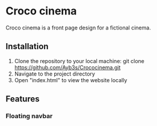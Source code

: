 # Croco cinema
Croco cinema is a front page design for a fictional cinema.

## Installation
1. Clone the repository to your local machine:
git clone https://github.com/Ayb3s/Crococinema.git
2. Navigate to the project directory
3. Open "index.html" to view the website locally

## Features
### Floating navbar
